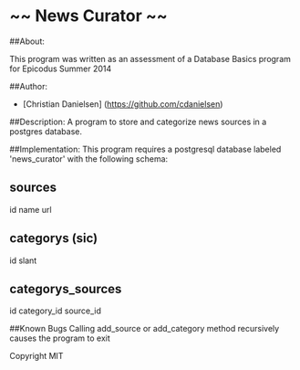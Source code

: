 ~~ News Curator ~~
=====================================

##About:

This program was written as an assessment of a Database Basics program for Epicodus Summer 2014

##Author:

* [Christian Danielsen] (https://github.com/cdanielsen)

##Description:
A program to store and categorize news sources in a postgres database.

##Implementation:
This program requires a postgresql database labeled 'news_curator' with the following schema:

sources
------
id
name
url

categorys (sic)
------
id
slant

categorys_sources
------
id
category_id
source_id

##Known Bugs
Calling add_source or add_category method recursively causes the program to exit


Copyright MIT
